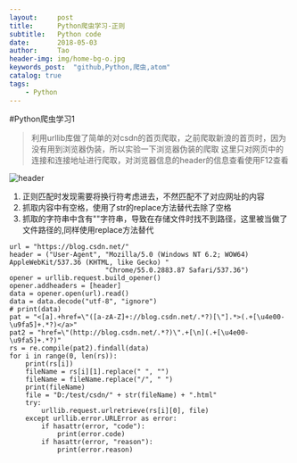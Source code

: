 ```yaml
---
layout:     post
title:      Python爬虫学习-正则
subtitle:   Python code
date:       2018-05-03
author:     Tao
header-img: img/home-bg-o.jpg
keywords_post:  "github,Python,爬虫,atom"
catalog: true
tags:
    - Python
---
```

#Python爬虫学习1
>利用urllib库做了简单的对csdn的首页爬取，之前爬取新浪的首页时，因为没有用到浏览器伪装，所以实验一下浏览器伪装的爬取
>这里只对网页中的连接和连接地址进行爬取，对浏览器信息的header的信息查看使用F12查看


 ![header](https://raw.githubusercontent.com/iteh3712198/iteh3712198.github.io/master/img/csdnPython01.jpg)

1. 正则匹配时发现需要将换行符考虑进去，不然匹配不了对应网址的内容
2. 抓取内容中有空格，使用了str的replace方法替代去除了空格
3. 抓取的字符串中含有"\"字符串，导致在存储文件时找不到路径，这里被当做了文件路径的,同样使用replace方法替代
```
url = "https://blog.csdn.net/"
header = ("User-Agent", "Mozilla/5.0 (Windows NT 6.2; WOW64) AppleWebKit/537.36 (KHTML, like Gecko) "
                        "Chrome/55.0.2883.87 Safari/537.36")
opener = urllib.request.build_opener()
opener.addheaders = [header]
data = opener.open(url).read()
data = data.decode("utf-8", "ignore")
# print(data)
pat = "<[a].+href=\"([a-zA-Z]+://blog.csdn.net/.*?)[\"].*>(.+[\u4e00-\u9fa5]+.*?)</a>"
pat2 = "href=\"(http://blog.csdn.net/.*?)\".+[\n](.+[\u4e00-\u9fa5]+.*?)"
rs = re.compile(pat2).findall(data)
for i in range(0, len(rs)):
    print(rs[i])
    fileName = rs[i][1].replace(" ", "")
    fileName = fileName.replace("/", " ")
    print(fileName)
    file = "D:/test/csdn/" + str(fileName) + ".html"
    try:
        urllib.request.urlretrieve(rs[i][0], file)
    except urllib.error.URLError as error:
        if hasattr(error, "code"):
            print(error.code)
        if hasattr(error, "reason"):
            print(error.reason)
```
